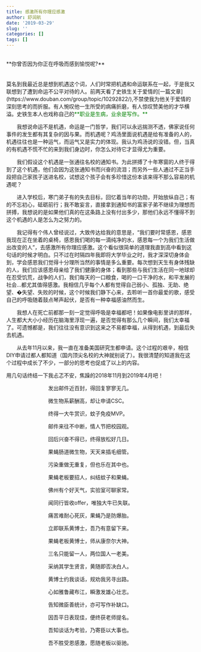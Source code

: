 ```yaml
---
title: 感激所有你理应感激
author: 舒润航
date: '2019-03-29'
slug: ''
categories: []
tags: []
---
```

</br>
**你曾否因为你正在呼吸而感到愉悦呢?**
</br></br></br>
莫名到我最近总是想到机遇这个词，人们时常把机遇和命运联系在一起，于是我又联想到了遭到命运不公平对待的人。前两天看了史铁生关于爱情的[一篇文章](https://www.douban.com/group/topic/10292822/),不禁使我为他关于爱情的深刻思考的而折服。有人惋叹他一生所受的病痛折磨，有人惊叹赞美他的才华横溢。史铁生本人也戏称自己的<font color=green>**职业是生病，业余是写作。**</font>

&emsp;&emsp;我想说命运不是机遇，命运是一门哲学，我们可以永远揣测不透，佛家说任何事件的发生都有其复杂的因与果。而机遇呢？鸡汤里面说机遇是给有准备的人的，机遇往往也是一种运气，而运气又是实力的体现。我认为鸡汤说的没错。但，当真的有机遇不慌不忙的来到我们身边时，你怎么对待它才显得尤为重要。

&emsp;&emsp;我们假设这个机遇是一张通往名校的通知书。为此拼搏了十年寒窗的人终于得到了这个机遇，他们会因为这张通知书而兴奋的流泪；而另外一些人通过不正当手段把自己家孩子送进名校，试想这个孩子会有多珍惜这份本该来得不那么容易的机遇呢？

&emsp;&emsp;进入学校后，寒门弟子有的失去目标，回忆着当年的功勋，开始放纵自己；有的不忘初心，砥砺前行；我不敢妄言，直接拿到通知书的富家子弟不继续为理想而拼搏，我想说的是如果他们真的在这条路上没有付出多少，那他们永远不懂得不到这个机遇的人是怎么为之努力的。

&emsp;&emsp;我记得有个伟人曾经说过，大致传达给我的意思是，“我们要时常感恩，感恩我现在正在坐着的桌椅，感恩我们喝的每一滴纯净的水，感恩每一个为我们生活做出改变的人”，去感激所有你理应感激。这个看似很简单的道理我直到高中看到这句话的时候才明白。只不过在时隔四年我即将大学毕业之时，我才深深切身体会到，学会感恩我们觉得十分理所当然的事情是多么重要。每次想到天生有身体残缺的人，我们应该感恩母亲给了我们健康的身体；看到那些与我们生活在同一地球却在忍受饥荒，战争的人们，我们每天的一口粮食，喝的一口干净的水，和平发展的社会...都尤其值得感激。我相信几乎每个人都有觉得自己弱小、孤独、无助、绝望、�失望、失败的时候，这个时候我们静下心来，去聆听一首你最爱的歌，感受自己的呼吸随着鼓点琴声起伏，是否有一种幸福感油然而生。

&emsp;&emsp;我想人在死亡前都那一刻一定觉得呼吸是幸福都吧！如果像电影里讲的那样，人生都大大小小经历在脑海里浮现一遍，是否觉得有那么几个瞬间，我们太幸福了。可遗憾都是，我们往往没有意识到这来之不易都幸福，从得到机遇，到最后失去机遇。

&emsp;&emsp;从去年11月以来，我一直在准备美国研究生都申请。这个过程的艰辛，相信DIY申请过都人都知道（国内顶尖名校的大神就别说了）。我很清楚的知道我在这个过程中成长了不少，一部分的思考也促成了以上的内容。

用几句话终结一下我忐忑不安，焦躁的2018年11月到2019年4月吧！

&emsp;&emsp;&emsp;&emsp;&emsp;&emsp;&emsp;&emsp;发出邮件近百封，得回复寥寥无几。

&emsp;&emsp;&emsp;&emsp;&emsp;&emsp;&emsp;&emsp;微生物系薪酬高，却让申请CSC。

&emsp;&emsp;&emsp;&emsp;&emsp;&emsp;&emsp;&emsp;终得一大牛赏识，蚊子免疫MVP。

&emsp;&emsp;&emsp;&emsp;&emsp;&emsp;&emsp;&emsp;邮件来往不中断，情人节把校园观。

&emsp;&emsp;&emsp;&emsp;&emsp;&emsp;&emsp;&emsp;回后兴奋不得已，终得放松好几日。

&emsp;&emsp;&emsp;&emsp;&emsp;&emsp;&emsp;&emsp;果蝇肠道微生物，天天来插毛细管。

&emsp;&emsp;&emsp;&emsp;&emsp;&emsp;&emsp;&emsp;污染重做无重复，但也乐在其中也。

&emsp;&emsp;&emsp;&emsp;&emsp;&emsp;&emsp;&emsp;果蝇老板要招人，纠结蚊子和果蝇。

&emsp;&emsp;&emsp;&emsp;&emsp;&emsp;&emsp;&emsp;佛州有个好天气，实验室可聊家常。

&emsp;&emsp;&emsp;&emsp;&emsp;&emsp;&emsp;&emsp;闻同行皆收offer，唯独大牛已失联。

&emsp;&emsp;&emsp;&emsp;&emsp;&emsp;&emsp;&emsp;痛苦难耐心死灰，果蝇乃是防爆胎。

&emsp;&emsp;&emsp;&emsp;&emsp;&emsp;&emsp;&emsp;立即联系黄博士，吾乃有意留下来。

&emsp;&emsp;&emsp;&emsp;&emsp;&emsp;&emsp;&emsp;果蝇老板黄博士，师从康奈尔大神。

&emsp;&emsp;&emsp;&emsp;&emsp;&emsp;&emsp;&emsp;三名只能留一人，两位国人一老美。

&emsp;&emsp;&emsp;&emsp;&emsp;&emsp;&emsp;&emsp;采纳其学生贤言，黄随即否决白人。

&emsp;&emsp;&emsp;&emsp;&emsp;&emsp;&emsp;&emsp;黄博士约我谈话，规劝我另寻出路。

&emsp;&emsp;&emsp;&emsp;&emsp;&emsp;&emsp;&emsp;心如雅鲁藏布江，瞬激发雄心壮志。

&emsp;&emsp;&emsp;&emsp;&emsp;&emsp;&emsp;&emsp;告知微臣善统计，亦可写作补缺口。

&emsp;&emsp;&emsp;&emsp;&emsp;&emsp;&emsp;&emsp;因吾平日表现佳，便终获老师提名。

&emsp;&emsp;&emsp;&emsp;&emsp;&emsp;&emsp;&emsp;吾知谈话为考验，乃寄臣以大事也。

&emsp;&emsp;&emsp;&emsp;&emsp;&emsp;&emsp;&emsp;吾不胜受恩感激，愿随老板以驱驰。



